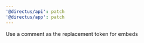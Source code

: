 ```yaml
---
'@directus/api': patch
'@directus/app': patch
---
```


Use a comment as the replacement token for embeds
